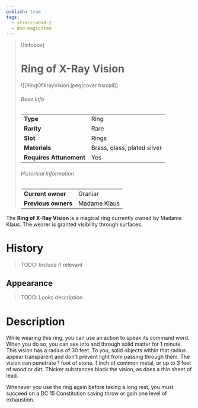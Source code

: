 ```yaml
---
publish: true
tags:
  - stracciadnd-2
  - dnd-magicitem
---
```

> [!infobox]  
> # Ring of X-Ray Vision
> ![[RingOfXrayVision.jpeg|cover hsmall]]
> ###### Base Info
> | | |
> |---|---|
> | **Type** | Ring |
> | **Rarity** | Rare |
> | **Slot** | Rings |
> | **Materials** | Brass, glass, plated silver |
> | **Requires Attunement** | Yes |
> ###### Historical Information
> | | |
> |---|---|
> | **Current owner** | Graniar |
> | **Previous owners** | Madame Klaus |

The **Ring of X-Ray Vision** is a magical ring currently owned by Madame Klaus. The wearer is granted visibility through surfaces.
# History
> TODO: Include if relevant
## Appearance
> TODO: Looks description
# Description
While wearing this ring, you can use an action to speak its command word. When you do so, you can see into and through solid matter for 1 minute. This vision has a radius of 30 feet. To you, solid objects within that radius appear transparent and don't prevent light from passing through them. The vision can penetrate 1 foot of stone, 1 inch of common metal, or up to 3 feet of wood or dirt. Thicker substances block the vision, as does a thin sheet of lead.

Whenever you use the ring again before taking a long rest, you must succeed on a DC 15 Constitution saving throw or gain one level of exhaustion.